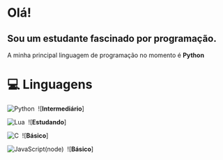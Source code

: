 # Olá!
## Sou um estudante fascinado por programação.

A minha principal linguagem de programação no momento é **Python**

# 💻 Linguagens

![Python](https://img.shields.io/badge/-Python-050806?style=flat-square&logo=python)&nbsp;
![**Intermediário**]&nbsp;
 
![Lua](https://img.shields.io/badge/-Lua-050806?style=flat-square&logo=lua)&nbsp;
![**Estudando**]&nbsp;

![C](https://img.shields.io/badge/-C-050806?style=flat-square&logo=C)&nbsp;
![**Básico**]&nbsp;

![JavaScript(node)](https://img.shields.io/badge/-JavaScript-050806?style=flat-square&logo=javascript)&nbsp;
![**Básico**]&nbsp;


<!--
**elyamsepha/elyamsepha** is a ✨ _special_ ✨ repository because its `README.md` (this file) appears on your GitHub profile.

Here are some ideas to get you started:

- 🔭 I’m currently working on ...
- 🌱 I’m currently learning ...
- 👯 I’m looking to collaborate on ...
- 🤔 I’m looking for help with ...
- 💬 Ask me about ...
- 📫 How to reach me: ...
- 😄 Pronouns: ...
- ⚡ Fun fact: ...
-->

